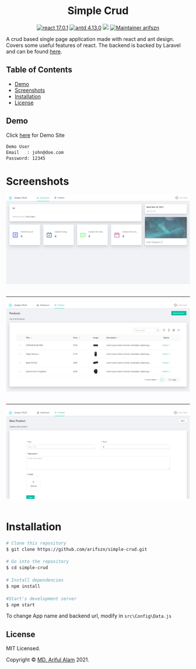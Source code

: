 <h1 align="center">Simple Crud</h1>

<p align="center">
    <a href="https://reactjs.org/"><img src="https://img.shields.io/badge/react-17.0.1-blue" alt="react 17.0.1"></a>
    <a href="https://reactjs.org/"><img src="https://img.shields.io/badge/antd-4.13.0-9cf" alt="antd 4.13.0"></a>
    <a href="https://github.com/arifszn/simple-crud/blob/main/LICENSE"><img src="https://img.shields.io/github/license/arifszn/simple-crud"/></a>
    <a href="https://arifszn.github.io/"><img src="https://img.shields.io/badge/maintainer-arifszn-informational" alt="Maintainer arifszn"/></a>
</p>

A crud based single page application made with react and ant design. Covers some useful features of react. The backend is backed by Laravel and can be found <a href="https://github.com/arifszn/simple-crud-backend">here</a>.


## Table of Contents

* [Demo](#demo)
* [Screenshots](#screenshots)
* [Installation](#installation)
* [License](#license)


## Demo ##

Click [here](https://simplecrud.arifszn.com) for Demo Site <br />

```
Demo User
Email   : john@doe.com
Password: 12345
```

# Screenshots

![Dashboard](https://raw.githubusercontent.com/arifszn/simple-crud/main/public/assets/img/screenshots/1.png)
<br />
<br />

***

![Products](https://raw.githubusercontent.com/arifszn/simple-crud/main/public/assets/img/screenshots/2.png)
<br />
<br />

***

![New Product](https://raw.githubusercontent.com/arifszn/simple-crud/main/public/assets/img/screenshots/3.png)
<br />
<br />


# Installation

```bash
# Clone this repository
$ git clone https://github.com/arifszn/simple-crud.git

# Go into the repository
$ cd simple-crud

# Install dependencies
$ npm install

#Start's development server
$ npm start
```

To change App name and backend url, modify in <code>src\Config\Data.js</code>


## License

<p>MIT Licensed.</p>
<p>Copyright © <a href="https://arifszn.github.io">MD. Ariful Alam</a> 2021.</p>
